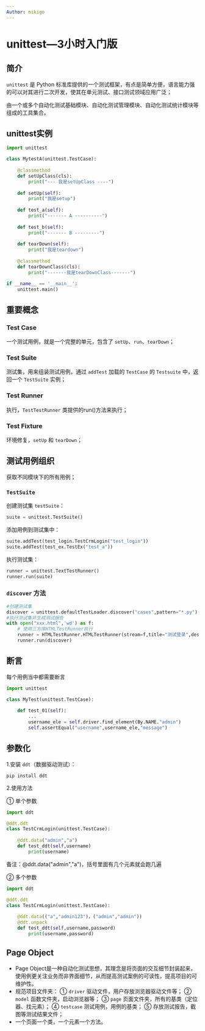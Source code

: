 ```yaml
---
Author: mikigo
---
```

# unittest—3小时入门版


## 简介
`unittest` 是 Python 标准库提供的一个测试框架，有点是简单方便，语言能力强的可以对其进行二次开发，使其在单元测试、接口测试领域应用广泛；

由一个或多个自动化测试基础模块、自动化测试管理模块、自动化测试统计模块等组成的工具集合。

## unittest实例

```python
import unittest

class MytestA(unittest.TestCase):
    
    @classmethod
    def setUpClass(cls):
    	print("--- 我是setUpClass ----")
        
    def setUp(self):
    	print("我是setup")
        
    def test_a(self):
    	print("------- A ----------")
        
    def test_b(self):
    	print("------- B ---------")
        
    def tearDown(self):
    	print("我是teardown")
        
    @classmethod
    def tearDownClass(cls):
    	print("-------我是tearDownClass-------")

if __name__ == '__main__':
	unittest.main()
```

## 重要概念
### Test Case

一个测试用例，就是一个完整的单元，包含了 `setUp`、`run`、`tearDown`；

### Test Suite

测试集，用来组装测试用例，通过 `addTest` 加载的 `TestCase` 的 `Testsuite` 中，返回一个 `TestSuite` 实例；

### Test Runner

执行，`TestTestRunner` 类提供的run()方法来执行；

### Test Fixture

环境修复，`setUp` 和 `tearDown`；

## 测试用例组织
获取不同模块下的所有用例；

### `TestSuite`

创建测试集  `testSuite`：

```py
suite = unittest.TestSuite()  
```

添加用例到测试集中：

```py
suite.addTest(test_login.TestCrmLogin("test_login"))   
suite.addTest(test_ex.TestEx("test_a"))
```

执行测试集：

```py
runner = unittest.TextTestRunner()
runner.run(suite)
```

### `discover` 方法

```py
#创建测试集
discover = unittest.defaultTestLoader.discover("cases",pattern="*.py")
#执行测试集并生成测试报告
with open("xxx.html",'wd') as f:
    # 使用三方库HTMLTestRunner执行
    runner = HTMLTestRunner.HTMLTestRunner(stream=f,title="测试登录",description="描述信息")
    runner.run(discover)
```

## 断言
每个用例当中都需要断言

```py
import unittest

class MyTest(unittest.TestCase):
    
    def test_01(self):
        ...
        username_ele = self.driver.find_element(By.NAME."admin")
        self.assertEqual("username",username_ele,"message")
```

## 参数化
1.安装 `ddt`（数据驱动测试）：

```shell
pip install ddt
```

2.使用方法

① 单个参数

```py
import ddt

@ddt.ddt
class TestCrmLogin(unittest.TestCase):
    
    @ddt.data("admin","a")
    def test_ddt(self,username)
        print(username)
```

备注：@ddt.data("admin","a")，括号里面有几个元素就会跑几遍

② 多个参数

```py
import ddt

@ddt.ddt
class TestCrmLogin(unittest.TestCase):
    
    @ddt.data(("a","admin123")，("admin","admin"))
    @ddt.unpack
    def test_ddt(self,username,password)
    	print(username,password)
```

## Page Object

- Page Object是一种自动化测试思想，其理念是将页面的交互细节封装起来，使用例更关注业务而非界面细节，从而提高测试案例的可读性，提高项目的可维护性。
- 规范项目文件夹：
  ① `driver` 驱动文件，用户存放浏览器驱动文件等；
  ② `model` 函数文件夹，启动浏览器等；
  ③ `page` 页面文件夹，所有的基类（定位器、找元素）；
  ④ `testcase` 测试用例，用例的基类；
  ⑤ 存放测试报告，截图等测试结果文件；
- 一个页面一个类，一个元素一个方法。